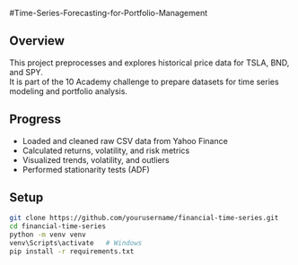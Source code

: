 #Time-Series-Forecasting-for-Portfolio-Management

## Overview
This project preprocesses and explores historical price data for TSLA, BND, and SPY.  
It is part of the 10 Academy challenge to prepare datasets for time series modeling and portfolio analysis.

## Progress
- Loaded and cleaned raw CSV data from Yahoo Finance
- Calculated returns, volatility, and risk metrics
- Visualized trends, volatility, and outliers
- Performed stationarity tests (ADF)

## Setup
```bash
git clone https://github.com/yourusername/financial-time-series.git
cd financial-time-series
python -m venv venv
venv\Scripts\activate   # Windows
pip install -r requirements.txt


